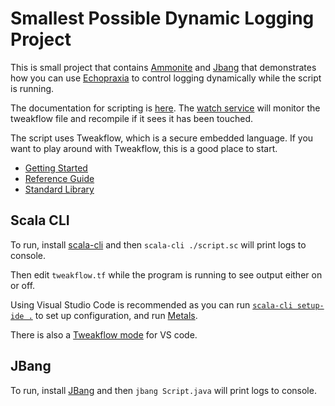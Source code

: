 # Smallest Possible Dynamic Logging Project

This is small project that contains [Ammonite](http://ammonite.io/) and [Jbang](https://www.jbang.dev/documentation/guide/latest/index.html) that demonstrates how you can use [Echopraxia](com/tersesystems/echopraxia-plusscala) to control logging dynamically while the script is running.

The documentation for scripting is [here](https://github.com/tersesystems/echopraxia#dynamic-conditions-with-scripts).  The [watch service](https://github.com/tersesystems/echopraxia#watched-scripts) will monitor the tweakflow file and recompile if it sees it has been touched.

The script uses Tweakflow, which is a secure embedded language.  If you want to play around with Tweakflow, this is a good place to start.

* [Getting Started](https://twineworks.github.io/tweakflow/getting-started.html)
* [Reference Guide](https://twineworks.github.io/tweakflow/reference.html)
* [Standard Library](https://twineworks.github.io/tweakflow/modules/std.html)

## Scala CLI

To run, install [scala-cli](https://scala-cli.virtuslab.org/) and then `scala-cli ./script.sc` will print logs to console.

Then edit `tweakflow.tf` while the program is running to see output either on or off.

Using Visual Studio Code is recommended as you can run [`scala-cli setup-ide .`](https://scala-cli.virtuslab.org/docs/cookbooks/vscode) to set up configuration, and run [Metals](https://scala-cli.virtuslab.org/docs/guides/ide/#metals). 

There is also a [Tweakflow mode](https://marketplace.visualstudio.com/items?itemName=twineworks.tweakflow) for VS code.

## JBang

To run, install [JBang](https://www.jbang.dev/documentation/guide/latest/index.html) and then `jbang Script.java` will print logs to console.
